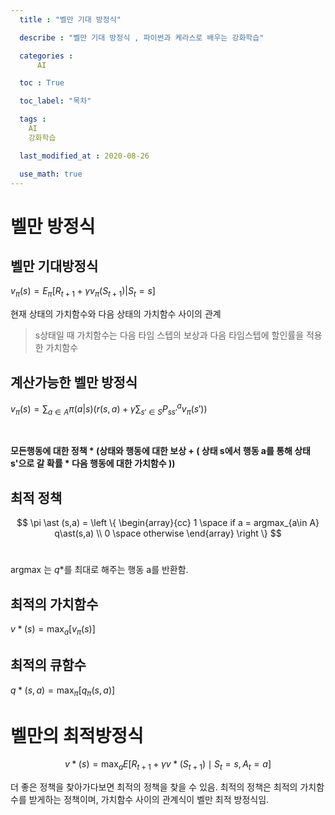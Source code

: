 ```yaml
---
  title : "벨만 기대 방정식"

  describe : "벨만 기대 방정식 , 파이썬과 케라스로 배우는 강화학습"

  categories : 
      AI

  toc : True

  toc_label: "목차"

  tags : 
    AI
    강화학습

  last_modified_at : 2020-08-26

  use_math: true
---
```


# 벨만 방정식
## 벨만 기대방정식
$v_\pi(s) = E_\pi[R_{t + 1} + \gamma v_\pi(S_{t+1})|S_t=s]$<br>

현재 상태의 가치함수와 다음 상태의 가치함수 사이의 관계
> s상태일 때 가치함수는 다음 타임 스텝의 보상과 다음 타임스텝에 할인률을 적용한 가치함수

## 계산가능한 벨만 방정식
$v_\pi(s) = \displaystyle\sum_{a \in A} \pi(a|s)(r(s,a) + \gamma \sum_{s' \in S} P^a_{ss'}v_{\pi}(s'))$

<br>

**모든행동에 대한 정책 * (상태와 행동에 대한 보상 + ( 상태 s에서 행동 a를 통해 상태s'으로 갈 확률 * 다음 행동에 대한 가치함수 ))**

## 최적 정책 

$$ \pi \ast (s,a) = \left \{ \begin{array}{cc} 1 \space if a = argmax_{a\in A} q\ast(s,a) \\ 0 \space otherwise \end{array} \right \} $$<br>

argmax 는 $q\ast$를 최대로 해주는 행동 a를 반환함.

## 최적의 가치함수
$v\ast(s) = \displaystyle\max_a[v_\pi(s)]$

## 최적의 큐함수
$q \ast (s,a) = \displaystyle \max_\pi[q_\pi(s,a)]$

# 벨만의 최적방정식

$$v\ast (s) = \max_aE[R_{t+1} + \gamma v \ast (S_{t+1}) \mid S_t = s , A_t = a]$$

더 좋은 정책을 찾아가다보면 최적의 정책을 찾을 수 있음. 최적의 정책은 최적의 가치함수를 받게하는 정책이며, 가치함수 사이의 관계식이 벨만 최적 방정식임.